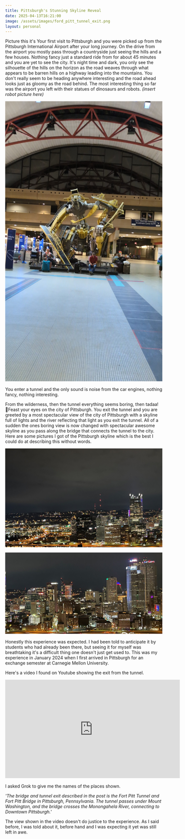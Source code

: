 ```yaml
---
title: Pittsburgh's Stunning Skyline Reveal
date: 2025-04-13T16:21:00
image: /assets/images/ford_pitt_tunnel_exit.png
layout: personal
---
```

Picture this it's Your first visit to Pittsburgh and you were picked up from the Pittsburgh International Airport after your long journey. On the drive from the airport you mostly pass through a countryside just seeing the hills and a few houses. Nothing fancy just a standard ride from for about 45 minutes and you are yet to see the city. It's night time and dark, you only see the silhouette of the hills on the horizon as the road weaves through what appears to be barren hills on a highway leading into the mountains. You don't really seem to be heading anywhere interesting and the road ahead looks just as gloomy as the road behind. The most interesting thing so far was the airport you left with their statues of dinosaurs and robots. _(insert robot picture here)_

![Giant robot at Pittsburgh International airport](/assets/images/pittsburgh_robot_airport_rd.jpeg "Giant robot at Pittsburgh International airport")

You enter a tunnel and the only sound is noise from the car engines, nothing fancy, nothing interesting.

From the wilderness, then the tunnel everything seems boring, then tadaa! 🤩Feast your eyes on the city of Pittsburgh. You exit the tunnel and you are greeted by a most spectacular view of the city of Pittsburgh with a skyline full of lights and the river reflecting that light as you exit the tunnel. All of a sudden the ones boring view is now changed with spectacular awesome skyline as you pass along the bridge that connects the tunnel to the city.  Here are some pictures I got of the Pittsburgh skyline which is the best I could do at describing this without words.

![Pittsburgh skyline from incline](/assets/images/panorama5.jpg "Pittsburgh skyline")

![Pittsburgh skyline from incline](/assets/images/panorama6.jpg "Pittsburgh skyline")

Honestly this experience was expected. I had been told to anticipate it by students who had already been there, but seeing it for myself was breathtaking it's a difficult thing one doesn't just get used to. This was my experience in January 2024 when I first arrived in Pittsburgh for an exchange semester at Carnegie Mellon University.

Here's a video I found on Youtube showing the exit from the tunnel.

<iframe width="560" height="315" src="https://www.youtube.com/embed/EX6A0yrGIjo?start=35" title="YouTube video player" frameborder="0" allow="accelerometer; autoplay; clipboard-write; encrypted-media; gyroscope; picture-in-picture" allowfullscreen></iframe>

I asked Grok to give me the names of the places shown.

_'The bridge and tunnel exit described in the post is the Fort Pitt Tunnel and Fort Pitt Bridge in Pittsburgh, Pennsylvania. The tunnel passes under Mount Washington, and the bridge crosses the Monongahela River, connecting to Downtown Pittsburgh.'_

The view shown in the video doesn't do justice to the experience. As I said before, I was told about it, before hand and I was expecting it yet was still left in awe.
